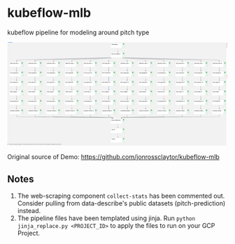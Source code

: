 # kubeflow-mlb
kubeflow pipeline for modeling around pitch type

![Image of Pipeline](
https://raw.githubusercontent.com/jonrossclaytor/kubeflow-mlb/master/pipeline-enhance.png)

Original source of Demo: https://github.com/jonrossclaytor/kubeflow-mlb

## Notes
1. The web-scraping component `collect-stats` has been commented out. Consider pulling from data-describe's public datasets (pitch-prediction) instead.
2. The pipeline files have been templated using jinja. Run `python jinja_replace.py <PROJECT_ID>` to apply the files to run on your GCP Project.